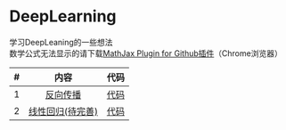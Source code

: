 # DeepLearning
学习DeepLeaning的一些想法  
数学公式无法显示的请下载[MathJax Plugin for Github插件](https://chrome.google.com/webstore/detail/mathjax-plugin-for-github/ioemnmodlmafdkllaclgeombjnmnbima)（Chrome浏览器）

|#|内容|代码|
|:-:|:-:|:-:|
|1|[反向传播](https://github.com/Gakk1Fan/DeepLearning/blob/main/%E5%8F%8D%E5%90%91%E4%BC%A0%E6%92%AD/%E5%8F%8D%E5%90%91%E4%BC%A0%E6%92%AD%EF%BC%88Backpropagation%EF%BC%89.md)|[代码](https://github.com/Gakk1Fan/DeepLearning/blob/main/%E5%8F%8D%E5%90%91%E4%BC%A0%E6%92%AD/%E5%8F%8D%E5%90%91%E4%BC%A0%E6%92%AD.ipynb)|
|2|[线性回归(待完善)]()|[代码](https://github.com/Gakk1Fan/DeepLearning/blob/main/PyTorch%E5%AE%9E%E7%8E%B0%E7%BA%BF%E6%80%A7%E5%9B%9E%E5%BD%92/Pytorch%E5%AE%9E%E7%8E%B0%E7%BA%BF%E6%80%A7%E5%9B%9E%E5%BD%92.ipynb)|
